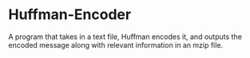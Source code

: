 # Huffman-Encoder
A program that takes in a text file, Huffman encodes it, and outputs the encoded message along with relevant information in an mzip file.
